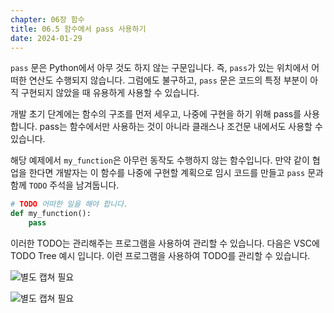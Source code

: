 ```yaml
---
chapter: 06장 함수
title: 06.5 함수에서 pass 사용하기
date: 2024-01-29
---
```


`pass` 문은 Python에서 아무 것도 하지 않는 구문입니다. 즉, `pass`가 있는 위치에서 어떠한 연산도 수행되지 않습니다. 그럼에도 불구하고, `pass` 문은 코드의 특정 부분이 아직 구현되지 않았을 때 유용하게 사용할 수 있습니다.

개발 초기 단계에는 함수의 구조를 먼저 세우고, 나중에 구현을 하기 위해 pass를 사용합니다. pass는 함수에서만 사용하는 것이 아니라 클래스나 조건문 내에서도 사용할 수 있습니다.

해당 예제에서 `my_function`은 아무런 동작도 수행하지 않는 함수입니다. 만약 같이 협업을 한다면 개발자는 이 함수를 나중에 구현할 계획으로 임시 코드를 만들고 `pass` 문과 함께 `TODO` 주석을 남겨둡니다.

```python
# TODO 어떠한 일을 해야 합니다.
def my_function():
    pass
```

이러한 TODO는 관리해주는 프로그램을 사용하여 관리할 수 있습니다. 다음은 VSC에 TODO Tree 예시 입니다. 이런 프로그램을 사용하여 TODO를 관리할 수 있습니다.

![별도 캡쳐 필요](/images/python/chapter06/5-1.png)

![별도 캡쳐 필요](/images/python/chapter06/5-2.png)
